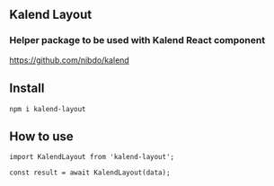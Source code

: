 ## Kalend Layout

### Helper package to be used with Kalend React component

https://github.com/nibdo/kalend

## Install

    npm i kalend-layout

## How to use

    import KalendLayout from 'kalend-layout';

    const result = await KalendLayout(data);
